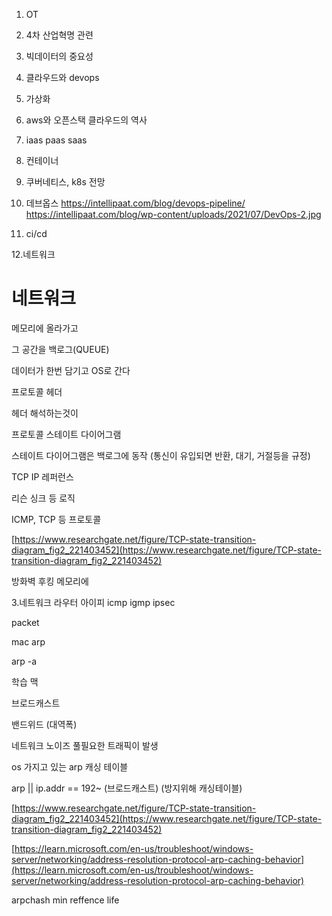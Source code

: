 1. OT
2. 4차 산업혁명 관련
3. 빅데이터의 중요성
4. 클라우드와 devops
5. 가상화
6. aws와 오픈스택 클라우드의 역사
7. iaas paas saas
8. 컨테이너
9. 쿠버네티스, k8s 전망
10. 데브옵스
https://intellipaat.com/blog/devops-pipeline/
https://intellipaat.com/blog/wp-content/uploads/2021/07/DevOps-2.jpg

11. ci/cd

12.네트워크

# 네트워크

메모리에 올라가고

그 공간을 백로그(QUEUE)

데이터가 한번 담기고 OS로 간다

프로토콜 헤더

헤더 해석하는것이

프로토콜 스테이트 다이어그램

스테이트 다이어그램은 백로그에 동작 (통신이 유입되면 반환, 대기, 거절등을 규정)

TCP IP 레퍼런스

리슨 싱크 등 로직

ICMP, TCP 등 프로토콜

[](https://www.researchgate.net/figure/TCP-state-transition-diagram_fig2_221403452)[https://www.researchgate.net/figure/TCP-state-transition-diagram_fig2_221403452](https://www.researchgate.net/figure/TCP-state-transition-diagram_fig2_221403452)

방화벽 후킹 메모리에

3.네트워크 라우터 아이피 icmp igmp ipsec

packet

mac arp

arp -a

학습 맥

브로드캐스트

밴드위드 (대역폭)

네트워크 노이즈 풀필요한 트래픽이 발생

os 가지고 있는 arp 캐싱 테이블

arp || ip.addr == 192~ (브로드캐스트) (방지위해 캐싱테이블)

[](https://www.researchgate.net/figure/TCP-state-transition-diagram_fig2_221403452)[https://www.researchgate.net/figure/TCP-state-transition-diagram_fig2_221403452](https://www.researchgate.net/figure/TCP-state-transition-diagram_fig2_221403452)

[](https://learn.microsoft.com/en-us/troubleshoot/windows-server/networking/address-resolution-protocol-arp-caching-behavior)[https://learn.microsoft.com/en-us/troubleshoot/windows-server/networking/address-resolution-protocol-arp-caching-behavior](https://learn.microsoft.com/en-us/troubleshoot/windows-server/networking/address-resolution-protocol-arp-caching-behavior)

arpchash min reffence life

